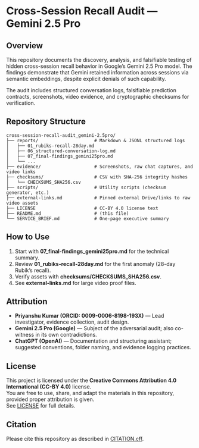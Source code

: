 # Cross-Session Recall Audit — Gemini 2.5 Pro

## Overview
This repository documents the discovery, analysis, and falsifiable testing of hidden cross-session recall behavior in Google’s Gemini 2.5 Pro model. The findings demonstrate that Gemini retained information across sessions via semantic embeddings, despite explicit denials of such capability.

The audit includes structured conversation logs, falsifiable prediction contracts, screenshots, video evidence, and cryptographic checksums for verification.

## Repository Structure

```text
cross-session-recall-audit_gemini-2.5pro/
├── reports/                     # Markdown & JSONL structured logs
│   ├── 01_rubiks-recall-28day.md
│   ├── 06_structured-conversation-log.md
│   ├── 07_final-findings_gemini25pro.md
│   └── ...
├── evidence/                    # Screenshots, raw chat captures, and video links
├── checksums/                   # CSV with SHA-256 integrity hashes
│   └── CHECKSUMS_SHA256.csv
├── scripts/                     # Utility scripts (checksum generator, etc.)
├── external-links.md            # Pinned external Drive/links to raw video assets
├── LICENSE                      # CC-BY 4.0 license text
├── README.md                    # (this file)
└── SERVICE_BRIEF.md             # One-page executive summary
```

## How to Use
1. Start with **07_final-findings_gemini25pro.md** for the technical summary.
2. Review **01_rubiks-recall-28day.md** for the first anomaly (28-day Rubik’s recall).
3. Verify assets with **checksums/CHECKSUMS_SHA256.csv**.
4. See **external-links.md** for large video proof files.

## Attribution
- **Priyanshu Kumar (ORCID: 0009-0006-8198-193X)** — Lead investigator, evidence collection, audit design.
- **Gemini 2.5 Pro (Google)** — Subject of the adversarial audit; also co-witness in its own contradictions.
- **ChatGPT (OpenAI)** — Documentation and structuring assistant; suggested conventions, folder naming, and evidence logging practices.

## License
This project is licensed under the **Creative Commons Attribution 4.0 International (CC-BY 4.0)** license.  
You are free to use, share, and adapt the materials in this repository, provided proper attribution is given.  
See [LICENSE](LICENSE) for full details.

## Citation
Please cite this repository as described in [CITATION.cff](CITATION.cff).
